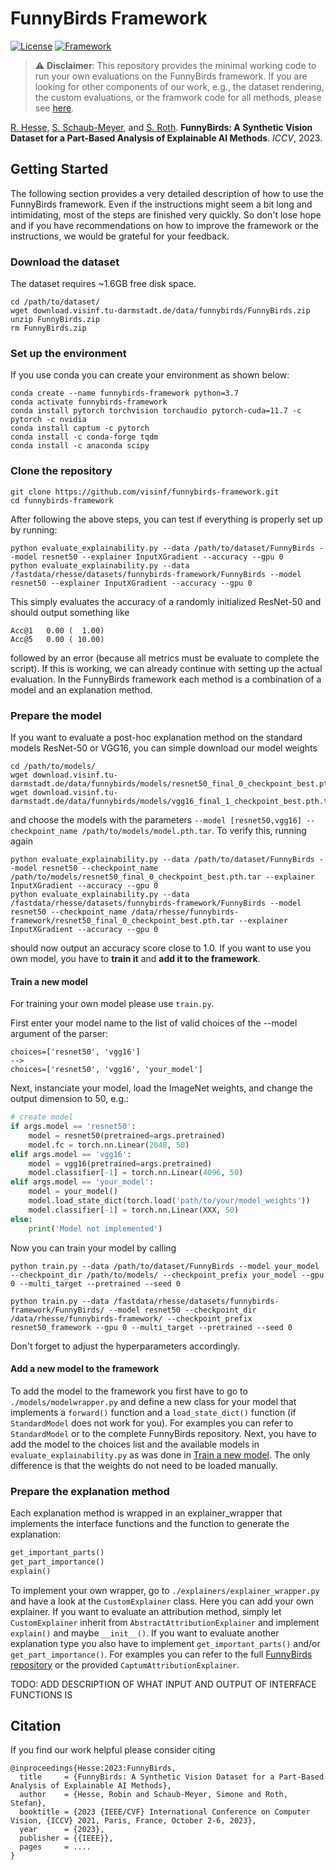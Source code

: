 # FunnyBirds Framework

[![License](https://img.shields.io/badge/License-Apache%202.0-blue.svg)](https://opensource.org/licenses/Apache-2.0)
[![Framework](https://img.shields.io/badge/PyTorch-%23EE4C2C.svg?&logo=PyTorch&logoColor=white)](https://pytorch.org/)
> :warning: **Disclaimer**: This repository provides the minimal working code to run your own evaluations on the FunnyBirds framework. If you are looking for other components of our work, e.g., the dataset rendering, the custom evaluations, or the framwork code for all methods, please see [here](https://github.com/visinf/funnybirds).


[R. Hesse](https://robinhesse.github.io/), [S. Schaub-Meyer](https://schaubsi.github.io/), and [S. Roth](https://www.visinf.tu-darmstadt.de/visual_inference/people_vi/stefan_roth.en.jsp). **FunnyBirds: A Synthetic Vision Dataset for a Part-Based Analysis of Explainable AI Methods**. _ICCV_, 2023.

## Getting Started

The following section provides a very detailed description of how to use the FunnyBirds framework. Even if the instructions might seem a bit long and intimidating, most of the steps are finished very quickly. So don't lose hope and if you have recommendations on how to improve the framework or the instructions, we would be grateful for your feedback.

### Download the dataset

The dataset requires ~1.6GB free disk space.
```
cd /path/to/dataset/
wget download.visinf.tu-darmstadt.de/data/funnybirds/FunnyBirds.zip
unzip FunnyBirds.zip
rm FunnyBirds.zip
```

### Set up the environment

If you use conda you can create your environment as shown below:
```
conda create --name funnybirds-framework python=3.7
conda activate funnybirds-framework
conda install pytorch torchvision torchaudio pytorch-cuda=11.7 -c pytorch -c nvidia
conda install captum -c pytorch
conda install -c conda-forge tqdm
conda install -c anaconda scipy
```

### Clone the repository

```
git clone https://github.com/visinf/funnybirds-framework.git
cd funnybirds-framework
```

After following the above steps, you can test if everything is properly set up by running:

```
python evaluate_explainability.py --data /path/to/dataset/FunnyBirds --model resnet50 --explainer InputXGradient --accuracy --gpu 0
python evaluate_explainability.py --data /fastdata/rhesse/datasets/funnybirds-framework/FunnyBirds --model resnet50 --explainer InputXGradient --accuracy --gpu 0
```

This simply evaluates the accuracy of a randomly initialized ResNet-50 and should output something like 
```
Acc@1   0.00 (  1.00)
Acc@5   0.00 ( 10.00)
```
followed by an error (because all metrics must be evaluate to complete the script). If this is working, we can already continue with setting up the actual evaluation. In the FunnyBirds framework each method is a combination of a model and an explanation method.

### Prepare the model

If you want to evaluate a post-hoc explanation method on the standard models ResNet-50 or VGG16, you can simple download our model weights 
```
cd /path/to/models/
wget download.visinf.tu-darmstadt.de/data/funnybirds/models/resnet50_final_0_checkpoint_best.pth.tar
wget download.visinf.tu-darmstadt.de/data/funnybirds/models/vgg16_final_1_checkpoint_best.pth.tar
```
and choose the models with the parameters ```--model [resnet50,vgg16] --checkpoint_name /path/to/models/model.pth.tar```. To verify this, running again
```
python evaluate_explainability.py --data /path/to/dataset/FunnyBirds --model resnet50 --checkpoint_name /path/to/models/resnet50_final_0_checkpoint_best.pth.tar --explainer InputXGradient --accuracy --gpu 0
python evaluate_explainability.py --data /fastdata/rhesse/datasets/funnybirds-framework/FunnyBirds --model resnet50 --checkpoint_name /data/rhesse/funnybirds-framework/resnet50_final_0_checkpoint_best.pth.tar --explainer InputXGradient --accuracy --gpu 0
```
should now output an accuracy score close to 1.0. If you want to use you own model, you have to **train it** and **add it to the framework**.

#### Train a new model

For training your own model please use ```train.py```.

First enter your model name to the list of valid choices of the --model argument of the parser:
```
choices=['resnet50', 'vgg16']
-->
choices=['resnet50', 'vgg16', 'your_model']
```
Next, instanciate your model, load the ImageNet weights, and change the output dimension to 50, e.g.:
```python
# create model
if args.model == 'resnet50':
    model = resnet50(pretrained=args.pretrained)
    model.fc = torch.nn.Linear(2048, 50)
elif args.model == 'vgg16':
    model = vgg16(pretrained=args.pretrained)
    model.classifier[-1] = torch.nn.Linear(4096, 50)
elif args.model == 'your_model':
    model = your_model()
    model.load_state_dict(torch.load('path/to/your/model_weights'))
    model.classifier[-1] = torch.nn.Linear(XXX, 50)
else:
    print('Model not implemented')
```

Now you can train your model by calling
```
python train.py --data /path/to/dataset/FunnyBirds --model your_model --checkpoint_dir /path/to/models/ --checkpoint_prefix your_model --gpu 0 --multi_target --pretrained --seed 0

python train.py --data /fastdata/rhesse/datasets/funnybirds-framework/FunnyBirds/ --model resnet50 --checkpoint_dir /data/rhesse/funnybirds-framework/ --checkpoint_prefix resnet50_framework --gpu 0 --multi_target --pretrained --seed 0
```
Don't forget to adjust the hyperparameters accordingly.

#### Add a new model to the framework

To add the model to the framework you first have to go to ```./models/modelwrapper.py``` and define a new class for your model that implements a ```forward()``` function and a ```load_state_dict()``` function (if ```StandardModel``` does not work for you). For examples you can refer to ```StandardModel``` or to the complete FunnyBirds repository.
Next, you have to add the model to the choices list and the available models in ```evaluate_explainability.py``` as was done in [Train a new model](https://github.com/visinf/funnybirds-framework/tree/main#train-a-new-model). The only difference is that the weights do not need to be loaded manually.

### Prepare the explanation method

Each explanation method is wrapped in an explainer_wrapper that implements the interface functions and the function to generate the explanation:
```python
get_important_parts()
get_part_importance()
explain()
```
To implement your own wrapper, go to ```./explainers/explainer_wrapper.py``` and have a look at the ```CustomExplainer``` class. Here you can add your own explainer. If you want to evaluate an attribution method, simply let ```CustomExplainer``` inherit from ```AbstractAttributionExplainer``` and implement ```explain()``` and maybe ```__init__()```. If you want to evaluate another explanation type you also have to implement ```get_important_parts()``` and/or ```get_part_importance()```. For examples you can refer to the full [FunnyBirds repository](https://github.com/visinf/funnybirds) or the provided ```CaptumAttributionExplainer```.

TODO: ADD DESCRIPTION OF WHAT INPUT AND OUTPUT OF INTERFACE FUNCTIONS IS

## Citation
If you find our work helpful please consider citing
```
@inproceedings{Hesse:2023:FunnyBirds,
  title     = {FunnyBirds: A Synthetic Vision Dataset for a Part-Based Analysis of Explainable AI Methods},
  author    = {Hesse, Robin and Schaub-Meyer, Simone and Roth, Stefan},
  booktitle = {2023 {IEEE/CVF} International Conference on Computer Vision, {ICCV} 2021, Paris, France, October 2-6, 2023},
  year      = {2023},
  publisher = {{IEEE}}, 
  pages     = ....
}
```




